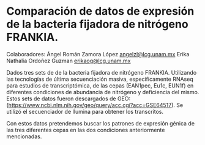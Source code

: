 # Comparación de datos de expresión de la bacteria fijadora de nitrógeno FRANKIA. 

Colaboradores: 
  Ángel Román Zamora López 
      angelzl@lcg.unam.mx
  Erika Nathalia Ordoñez Guzman 
      erikaog@lcg.unam.mx
  
Dados tres sets de de la bacteria fijadora de nitrógeno FRANKIA. Utilizando las tecnologías de última secuenciación masiva, específicamente RNAseq para estudios de transcriptómica, de las cepas (EAN1pec, Eu1c, EUN1f) en diferentes condiciones de abundancia de nitrógeno y deficiencia del mismo. Estos sets de datos fueron descargados de GEO: (https://www.ncbi.nlm.nih.gov/geo/query/acc.cgi?acc=GSE64517). Se utilizó el secuenciador de Ilumina para obtener los transcritos. 

Con estos datos pretendemos buscar los patrones de expresión génica de las tres diferentes cepas en las dos condiciones anteriormente mencionadas. 
